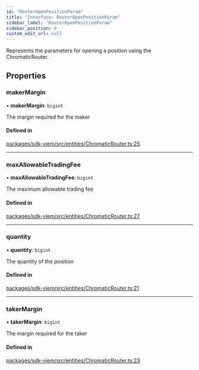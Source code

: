 ```yaml
---
id: "RouterOpenPositionParam"
title: "Interface: RouterOpenPositionParam"
sidebar_label: "RouterOpenPositionParam"
sidebar_position: 0
custom_edit_url: null
---
```


Represents the parameters for opening a position using the ChromaticRouter.

## Properties

### makerMargin

• **makerMargin**: `bigint`

The margin required for the maker

#### Defined in

[packages/sdk-viem/src/entities/ChromaticRouter.ts:25](https://github.com/chromatic-protocol/sdk/blob/5882a5a/packages/sdk-viem/src/entities/ChromaticRouter.ts#L25)

___

### maxAllowableTradingFee

• **maxAllowableTradingFee**: `bigint`

The maximum allowable trading fee

#### Defined in

[packages/sdk-viem/src/entities/ChromaticRouter.ts:27](https://github.com/chromatic-protocol/sdk/blob/5882a5a/packages/sdk-viem/src/entities/ChromaticRouter.ts#L27)

___

### quantity

• **quantity**: `bigint`

The quantity of the position

#### Defined in

[packages/sdk-viem/src/entities/ChromaticRouter.ts:21](https://github.com/chromatic-protocol/sdk/blob/5882a5a/packages/sdk-viem/src/entities/ChromaticRouter.ts#L21)

___

### takerMargin

• **takerMargin**: `bigint`

The margin required for the taker

#### Defined in

[packages/sdk-viem/src/entities/ChromaticRouter.ts:23](https://github.com/chromatic-protocol/sdk/blob/5882a5a/packages/sdk-viem/src/entities/ChromaticRouter.ts#L23)
